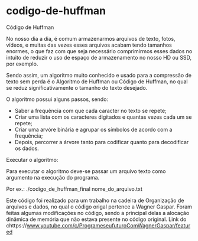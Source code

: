 # codigo-de-huffman
Código de Huffman
	
No nosso dia a dia, é comum armazenarmos arquivos de texto, fotos, vídeos, e muitas das vezes esses arquivos acabam tendo tamanhos enormes, o que faz com que seja necessário comprimirmos esses dados no intuito de reduzir o uso de espaço de armazenamento no nosso HD ou SSD, por exemplo.
	
Sendo assim, um algoritmo muito conhecido e usado para a compressão de texto sem perda é o Algoritmo de Huffman ou Código de Huffman, no qual se reduz significativamente o tamanho do texto desejado.
	
O algoritmo possui alguns passos, sendo:

- Saber a frequência com que cada caracter no texto se repete;
- Criar uma lista com os caracteres digitados e quantas vezes cada um se repete;
- Criar uma arvóre binária e agrupar os símbolos de acordo com a frequência;
- Depois, percorrer a árvore tanto para codificar quanto para decodificar os dados.

Executar o algoritmo:

Para executar o algoritmo deve-se passar um arquivo texto como argumento na execução do programa.


Por ex.: ./codigo_de_huffman_final nome_do_arquivo.txt


Este código foi realizado para um trabalho na cadeira de Organização de arquivos e dados, no qual o código origal pertence a Wagner Gaspar. Foram feitas algumas modificações no código, sendo a principal delas a alocação dinâmica de memória que não estava presente no código original.
Link do chttps://www.youtube.com/c/ProgrameseufuturoComWagnerGaspar/featured
